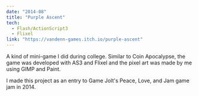 ```yaml
---
date: "2014-08"
title: "Purple Ascent"
tech:
  - Flash/ActionScript3
  - Flixel
link: "https://vandenn-games.itch.io/purple-ascent"
---
```


A kind of mini-game I did during college. Similar to Coin Apocalypse, the game was developed with AS3 and Flixel and the pixel art was made by me using GIMP and Paint.

I made this project as an entry to Game Jolt's Peace, Love, and Jam game jam in 2014.
